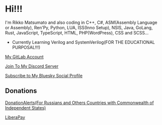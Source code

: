 # Hi!!!

I'm Rikko Matsumato and also coding in C++, C#, ASM(Assembly Language or Assembly), Ren'Py, Python, LUA, ISS(Inno Setup), NSIS, Java, GoLang, Rust, JavaScript, TypeScript, HTML, PHP(WordPress), CSS and SCSS...

- Currently Learning Verilog and SystemVerilog(FOR THE EDUCATIONAL PURPOSAL!!!)

[My GitLab Account](https://gitlab.com/RikkoMatsumato)

[Join To My Discord Server](https://discord.gg/U2P5Hrcq9C)

[Subscribe to My Bluesky Social Profile](https://bsky.app/profile/rikkomatsumato.bsky.social)

## Donations

[DonationAlerts(For Russians and Others Countries with Commonwealth of Independent States)](https://donationalerts.com/r/rikkomatsumato)

[LiberaPay](https://liberapay.com/RikkoMatsumatoOfficial/donate)
